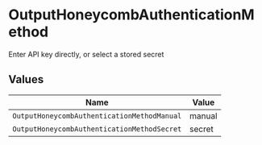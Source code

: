 # OutputHoneycombAuthenticationMethod

Enter API key directly, or select a stored secret


## Values

| Name                                        | Value                                       |
| ------------------------------------------- | ------------------------------------------- |
| `OutputHoneycombAuthenticationMethodManual` | manual                                      |
| `OutputHoneycombAuthenticationMethodSecret` | secret                                      |